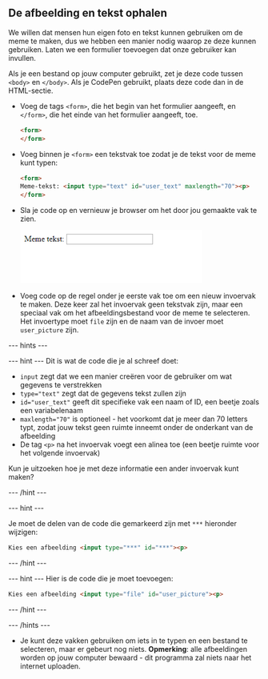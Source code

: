 ## De afbeelding en tekst ophalen

We willen dat mensen hun eigen foto en tekst kunnen gebruiken om de meme te maken, dus we hebben een manier nodig waarop ze deze kunnen gebruiken. Laten we een formulier toevoegen dat onze gebruiker kan invullen.

Als je een bestand op jouw computer gebruikt, zet je deze code tussen `<body>` en `</body>`. Als je CodePen gebruikt, plaats deze code dan in de HTML-sectie.

- Voeg de tags `<form>`, die het begin van het formulier aangeeft, en `</form>`, die het einde van het formulier aangeeft, toe.

    ```html
    <form>
    </form>
    ```

- Voeg binnen je `<form>` een tekstvak toe zodat je de tekst voor de meme kunt typen:

  ```html
  <form>
  Meme-tekst: <input type="text" id="user_text" maxlength="70"><p>
  </form>
  ```

- Sla je code op en vernieuw je browser om het door jou gemaakte vak te zien.

    ![Eerste vak](images/first-box.png)

- Voeg code op de regel onder je eerste vak toe om een nieuw invoervak te maken. Deze keer zal het invoervak geen tekstvak zijn, maar een speciaal vak om het afbeeldingsbestand voor de meme te selecteren. Het invoertype moet `file` zijn en de naam van de invoer moet `user_picture` zijn.

--- hints ---


--- hint --- Dit is wat de code die je al schreef doet:

  * `input` zegt dat we een manier creëren voor de gebruiker om wat gegevens te verstrekken
  * `type="text"` zegt dat de gegevens tekst zullen zijn
  * `id="user_text"` geeft dit specifieke vak een naam of ID, een beetje zoals een variabelenaam
  * `maxlength="70"` is optioneel - het voorkomt dat je meer dan 70 letters typt, zodat jouw tekst geen ruimte inneemt onder de onderkant van de afbeelding
  * De tag `<p>` na het invoervak voegt een alinea toe (een beetje ruimte voor het volgende invoervak)

Kun je uitzoeken hoe je met deze informatie een ander invoervak kunt maken?

--- /hint ---

--- hint ---

Je moet de delen van de code die gemarkeerd zijn met `***` hieronder wijzigen:

```html
Kies een afbeelding <input type="***" id="***"><p>
```

--- /hint ---

--- hint --- Hier is de code die je moet toevoegen:

```html
Kies een afbeelding <input type="file" id="user_picture"><p>
```
--- /hint ---

--- /hints ---

- Je kunt deze vakken gebruiken om iets in te typen en een bestand te selecteren, maar er gebeurt nog niets. **Opmerking**: alle afbeeldingen worden op jouw computer bewaard - dit programma zal niets naar het internet uploaden.
